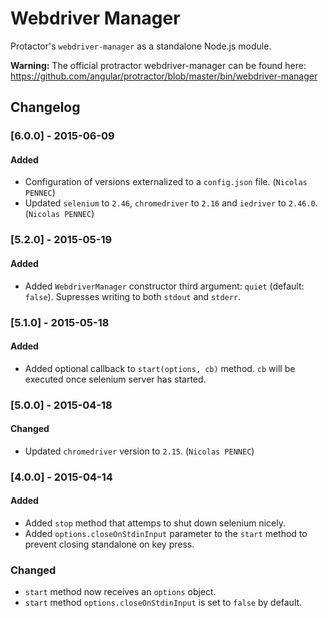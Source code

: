 # Webdriver Manager

Protactor's `webdriver-manager` as a standalone Node.js module.

**Warning:** The official protractor webdriver-manager can be found here: https://github.com/angular/protractor/blob/master/bin/webdriver-manager

## Changelog

### [6.0.0] - 2015-06-09

#### Added

 - Configuration of versions externalized to a `config.json` file. (`Nicolas PENNEC`)
 - Updated `selenium` to `2.46`, `chromedriver` to `2.16` and `iedriver` to `2.46.0`. (`Nicolas PENNEC`)

### [5.2.0] - 2015-05-19

#### Added

 - Added `WebdriverManager` constructor third argument: `quiet` (default: `false`). Supresses writing to both `stdout` and `stderr`.

### [5.1.0] - 2015-05-18

#### Added

 - Added optional callback to `start(options, cb)` method. `cb` will be executed once selenium server has started.

### [5.0.0] - 2015-04-18

#### Changed
 - Updated `chromedriver` version to `2.15`. (`Nicolas PENNEC`)

### [4.0.0] - 2015-04-14

#### Added
 - Added `stop` method that attemps to shut down selenium nicely.
 - Added `options.closeOnStdinInput` parameter to the `start` method to prevent closing standalone on key press.

### Changed

 - `start` method now receives an `options` object.
 - `start` method `options.closeOnStdinInput` is set to `false` by default.
